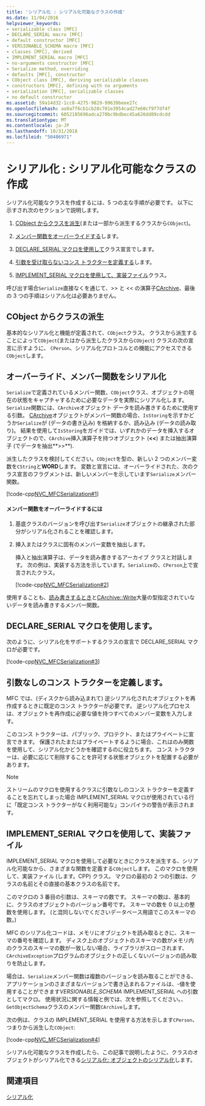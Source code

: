 ```yaml
---
title: 'シリアル化 : シリアル化可能なクラスの作成'
ms.date: 11/04/2016
helpviewer_keywords:
- serializable class [MFC]
- DECLARE_SERIAL macro [MFC]
- default constructor [MFC]
- VERSIONABLE_SCHEMA macro [MFC]
- classes [MFC], derived
- IMPLEMENT_SERIAL macro [MFC]
- no-arguments constructor [MFC]
- Serialize method, overriding
- defaults [MFC], constructor
- CObject class [MFC], deriving serializable classes
- constructors [MFC], defining with no arguments
- serialization [MFC], serializable classes
- no default constructor
ms.assetid: 59a14d32-1cc8-4275-9829-99639beee27c
ms.openlocfilehash: aa9a7f6cb1cb28c701e3954cad27e60cf9f7df4f
ms.sourcegitcommit: 6052185696adca270bc9bdbec45a626dd89cdcdd
ms.translationtype: MT
ms.contentlocale: ja-JP
ms.lasthandoff: 10/31/2018
ms.locfileid: "50486971"
---
```

# <a name="serialization-making-a-serializable-class"></a>シリアル化 : シリアル化可能なクラスの作成

シリアル化可能なクラスを作成するには、5 つの主な手順が必要です。 以下に示すされ次のセクションで説明します。

1. [CObject からクラスを派生](#_core_deriving_your_class_from_cobject)(または一部から派生するクラスから`CObject`)。

1. [メンバー関数をオーバーライドする](#_core_overriding_the_serialize_member_function)します。

1. [DECLARE_SERIAL マクロを使用して](#_core_using_the_declare_serial_macro)クラス宣言でします。

1. [引数を受け取らないコンス トラクターを定義する](#_core_defining_a_constructor_with_no_arguments)します。

1. [IMPLEMENT_SERIAL マクロを使用して、実装ファイル](#_core_using_the_implement_serial_macro_in_the_implementation_file)クラス。

呼び出す場合`Serialize`直接なくを通じて、>> と << の演算子[CArchive](../mfc/reference/carchive-class.md)、最後の 3 つの手順はシリアル化は必要ありません。

##  <a name="_core_deriving_your_class_from_cobject"></a> CObject からクラスの派生

基本的なシリアル化と機能が定義されて、`CObject`クラス。 クラスから派生することによって`CObject`(またはから派生したクラスから`CObject`) クラスの次の宣言に示すように、 `CPerson`、シリアル化プロトコルとの機能にアクセスできる`CObject`します。

##  <a name="_core_overriding_the_serialize_member_function"></a> オーバーライド、メンバー関数をシリアル化

`Serialize`で定義されているメンバー関数、`CObject`クラス、オブジェクトの現在の状態をキャプチャするために必要なデータを実際にシリアル化します。 `Serialize`関数には、`CArchive`オブジェクト データを読み書きするために使用する引数。 [CArchive](../mfc/reference/carchive-class.md)オブジェクトがメンバー関数の場合、`IsStoring`を示すかどうか`Serialize`が (データの書き込み) を格納するか、読み込み (データの読み取り)。 結果を使用して`IsStoring`をガイドでは、いずれかのデータを挿入するオブジェクトので、`CArchive`挿入演算子を持つオブジェクト (**<\<**) または抽出演算子 (でデータを抽出**>>**).

派生したクラスを検討してください。`CObject`を型の、新しい 2 つのメンバー変数を`CString`と**WORD**します。 変数と宣言には、オーバーライドされた、次のクラス宣言のフラグメントは、新しいメンバーを示しています`Serialize`メンバー関数。

[!code-cpp[NVC_MFCSerialization#1](../mfc/codesnippet/cpp/serialization-making-a-serializable-class_1.h)]

#### <a name="to-override-the-serialize-member-function"></a>メンバー関数をオーバーライドするには

1. 基底クラスのバージョンを呼び出す`Serialize`オブジェクトの継承された部分がシリアル化されることを確認します。

1. 挿入またはクラスに固有のメンバー変数を抽出します。

   挿入と抽出演算子は、データを読み書きするアーカイブ クラスと対話します。 次の例は、実装する方法を示しています。`Serialize`の、`CPerson`上で宣言されたクラス。

   [!code-cpp[NVC_MFCSerialization#2](../mfc/codesnippet/cpp/serialization-making-a-serializable-class_2.cpp)]

使用することも、[読み書きするとき](../mfc/reference/carchive-class.md#read)と[CArchive::Write](../mfc/reference/carchive-class.md#write)大量の型指定されていないデータを読み書きするメンバー関数。

##  <a name="_core_using_the_declare_serial_macro"></a> DECLARE_SERIAL マクロを使用します。

次のように、シリアル化をサポートするクラスの宣言で DECLARE_SERIAL マクロが必要です。

[!code-cpp[NVC_MFCSerialization#3](../mfc/codesnippet/cpp/serialization-making-a-serializable-class_3.h)]

##  <a name="_core_defining_a_constructor_with_no_arguments"></a> 引数なしのコンス トラクターを定義します。

MFC では、(ディスクから読み込まれて) 逆シリアル化されたオブジェクトを再作成するときに既定のコンス トラクターが必要です。 逆シリアル化プロセスは、オブジェクトを再作成に必要な値を持つすべてのメンバー変数を入力します。

このコンス トラクターは、パブリック、プロテクト、またはプライベートに宣言できます。 保護されたまたはプライベートするように場合、これはのみ関数を使用して、シリアル化かどうかを確認するのに役立ちます。 コンス トラクターは、必要に応じて削除することを許可する状態オブジェクトを配置する必要があります。

> [!NOTE]
>  ストリームのマクロを使用するクラスに引数なしのコンス トラクターを定義することを忘れてしまった場合 IMPLEMENT_SERIAL マクロが使用されている行に「既定コンス トラクターがなく利用可能な」コンパイラの警告が表示されます。

##  <a name="_core_using_the_implement_serial_macro_in_the_implementation_file"></a> IMPLEMENT_SERIAL マクロを使用して、実装ファイル

IMPLEMENT_SERIAL マクロを使用して必要なときにクラスを派生する、シリアル化可能なから、さまざまな関数を定義する`CObject`します。 このマクロを使用して、実装ファイル (します。CPP) クラス。 マクロの最初の 2 つの引数は、クラスの名前とその直接の基本クラスの名前です。

このマクロの 3 番目の引数は、スキーマの数です。 スキーマの数は、基本的に、クラスのオブジェクトのバージョン番号です。 スキーマの数を 0 以上の整数を使用します。 (と混同しないでくださいデータベース用語でこのスキーマの数。)

MFC のシリアル化コードは、メモリにオブジェクトを読み取るときに、スキーマの番号を確認します。 ディスク上のオブジェクトのスキーマの数がメモリ内のクラスのスキーマの数が一致しない場合、ライブラリがスローされます、`CArchiveException`プログラムのオブジェクトの正しくないバージョンの読み取りを防止します。

場合は、`Serialize`メンバー関数は複数のバージョンを読み取ることができる、アプリケーションのさまざまなバージョンで書き込まれるファイルは、-値を使用することができます*VERSIONABLE_SCHEMA* IMPLEMENT_SERIAL への引数としてマクロ。 使用状況に関する情報と例では、次を参照してください。、`GetObjectSchema`クラスのメンバー関数`CArchive`します。

次の例は、クラスの IMPLEMENT_SERIAL を使用する方法を示します`CPerson`、つまりから派生した`CObject`:

[!code-cpp[NVC_MFCSerialization#4](../mfc/codesnippet/cpp/serialization-making-a-serializable-class_4.cpp)]

シリアル化可能なクラスを作成したら、この記事で説明したように、クラスのオブジェクトがシリアル化できる[シリアル化: オブジェクトのシリアル化](../mfc/serialization-serializing-an-object.md)します。

## <a name="see-also"></a>関連項目

[シリアル化](../mfc/serialization-in-mfc.md)

